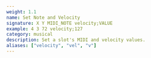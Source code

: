```yaml
---
weight: 1.1
name: Set Note and Velocity
signature: X Y MIDI_NOTE velocity;VALUE
example: 4 3 72 velocity;127
category: musical
description: Set a slot's MIDI and velocity values.
aliases: ["velocity", "vel", "v"]
---
```

